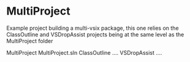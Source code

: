# MultiProject

Example project building a multi-vsix package, this one relies on the ClassOutline and VSDropAssist projects being at the same level as the MultiProject folder

MultiProject
	MultiProject.sln
ClassOutline
	....
VSDropAssist
	....

	